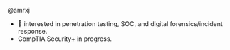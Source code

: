 @amrxj
- 📱 interested in penetration testing, SOC, and digital forensics/incident response.
- CompTIA Security+ in progress.


<!---
amrxj/amrxj is a ✨ special ✨ repository because its `README.md` (this file) appears on your GitHub profile.
You can click the Preview link to take a look at your changes.
--->

